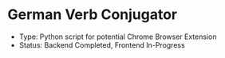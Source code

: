 # German Verb Conjugator 
- Type: Python script for potential Chrome Browser Extension
- Status: Backend Completed, Frontend In-Progress

